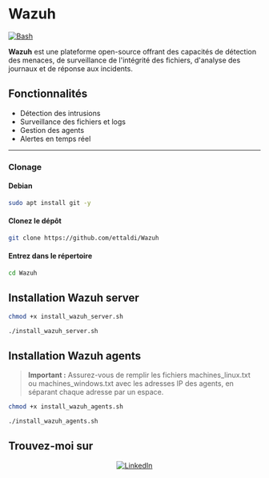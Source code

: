 # **Wazuh**
[![Bash](https://img.shields.io/badge/Bash-5.x-blue?style=for-the-badge&logo=gnubash&logoColor=white)](https://www.gnu.org/software/bash/)


**Wazuh** est une plateforme open-source offrant des capacités de détection des menaces, de surveillance de l'intégrité des fichiers, d'analyse des journaux et de réponse aux incidents.

## **Fonctionnalités**

- Détection des intrusions
- Surveillance des fichiers et logs
- Gestion des agents
- Alertes en temps réel

---

### **Clonage**

#### Debian
```bash
sudo apt install git -y
```

#### Clonez le dépôt
```bash
git clone https://github.com/ettaldi/Wazuh
```

#### Entrez dans le répertoire
```bash
cd Wazuh
```

## **Installation Wazuh server**

```bash
chmod +x install_wazuh_server.sh
```

```bash
./install_wazuh_server.sh
```

## **Installation Wazuh agents**
> **Important :** Assurez-vous de remplir les fichiers machines_linux.txt ou machines_windows.txt avec les adresses IP des agents, en séparant chaque adresse par un espace.
```bash
chmod +x install_wazuh_agents.sh
```
```bash
./install_wazuh_agents.sh
```

## **Trouvez-moi sur**
<div align="center">
<a href="https://www.linkedin.com/in/mohamed-rayan-ettaldi-6b7501244/" target="_blank">
    <img src="https://img.shields.io/badge/LinkedIn-0A66C2?style=for-the-badge&logo=linkedin&logoColor=white" alt="LinkedIn" />
  </a>
</div>

